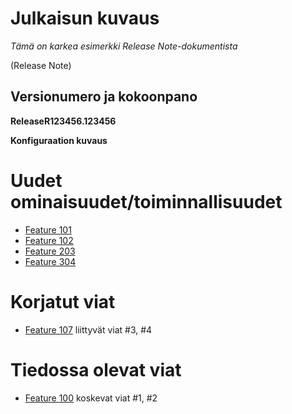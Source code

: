 # Julkaisun kuvaus

*Tämä on karkea esimerkki Release Note-dokumentista*

(Release Note)


## Versionumero ja kokoonpano

**ReleaseR123456.123456**

**Konfiguraation kuvaus**

# Uudet ominaisuudet/toiminnallisuudet

* [Feature 101]()
* [Feature 102]()
* [Feature 203]()
* [Feature 304]()




# Korjatut viat

* [Feature 107]() liittyvät viat #3, #4


# Tiedossa olevat viat

* [Feature 100]() koskevat viat #1, #2

# 
